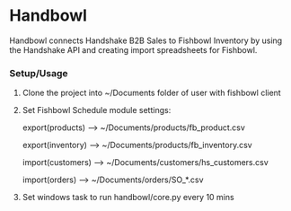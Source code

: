 # Handbowl

Handbowl connects Handshake B2B Sales to Fishbowl Inventory by using the Handshake API and creating import spreadsheets for Fishbowl.

### Setup/Usage

1. Clone the project into ~/Documents folder of user with fishbowl client

2. Set Fishbowl Schedule module settings:

    export(products) --> ~/Documents/products/fb_product.csv

    export(inventory) --> ~/Documents/products/fb_inventory.csv

    import(customers) --> ~/Documents/customers/hs_customers.csv

    import(orders) --> ~/Documents/orders/SO_*.csv

3. Set windows task to run handbowl/core.py every 10 mins